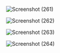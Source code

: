 ![Screenshot (261)](https://github.com/shakibkhan13/calander.c/assets/134956975/966ceeab-3e4b-44f4-9b00-13e42ab5fd72)

![Screenshot (262)](https://github.com/shakibkhan13/calander.c/assets/134956975/ff2925d4-8818-45ef-8eae-1eb2e29199ef)

![Screenshot (263)](https://github.com/shakibkhan13/calander.c/assets/134956975/a043ce69-93f6-4502-bc17-c97fcdf93e31)

![Screenshot (264)](https://github.com/shakibkhan13/calander.c/assets/134956975/cc47c669-3b00-42e6-a679-1c2f14191f1d)

